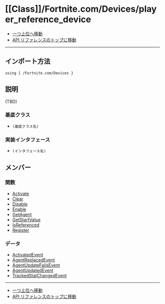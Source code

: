 # [[Class]]/Fortnite.com/Devices/player_reference_device

- [一つ上位へ移動](../main.md)
- [API リファレンスのトップに移動](../../../main.md)

---

## インポート方法

```verse
using { /Fortnite.com/Devices }
```

## 説明

(TBD)

### 基底クラス

- `(基底クラス名)`

### 実装インタフェース

- `(インタフェース名)`

## メンバー

### 関数

- [Activate](./F_Activate/main.md)
- [Clear](./F_Clear/main.md)
- [Disable](./F_Disable/main.md)
- [Enable](./F_Enable/main.md)
- [GetAgent](./F_GetAgent/main.md)
- [GetStartValue](./F_GetStartValue/main.md)
- [IsReferenced](./F_IsReferenced/main.md)
- [Register](./F_Register/main.md)

### データ

- [ActivatedEvent](./D_ActivatedEvent/main.md)
- [AgentReplacedEvent](./D_AgentReplacedEvent/main.md)
- [AgentUpdateFailsEvent](./D_AgentUpdateFailsEvent/main.md)
- [AgentUpdatedEvent](./D_AgentUpdatedEvent/main.md)
- [TrackedStatChangedEvent](./D_TrackedStatChangedEvent/main.md)

---

- [一つ上位へ移動](../main.md)
- [API リファレンスのトップに移動](../../../main.md)
